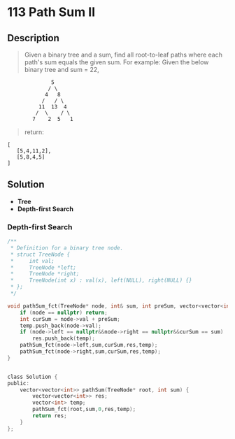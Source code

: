 # 113 Path Sum II

## Description

>Given a binary tree and a sum, find all root-to-leaf paths where each path's sum equals the given sum.
>For example:
>Given the below binary tree and sum = 22,

```text
			  5
             / \
            4   8
           /   / \
          11  13  4
         /  \    / \
        7    2  5   1
```

>return:

```text
[
   [5,4,11,2],
   [5,8,4,5]
]
```

## Solution

-  **Tree**
-  **Depth-first Search**


### Depth-first Search

```c
/**
 * Definition for a binary tree node.
 * struct TreeNode {
 *     int val;
 *     TreeNode *left;
 *     TreeNode *right;
 *     TreeNode(int x) : val(x), left(NULL), right(NULL) {}
 * };
 */

void pathSum_fct(TreeNode* node, int& sum, int preSum, vector<vector<int>>& res, vector<int> temp){
    if (node == nullptr) return;
    int curSum = node->val + preSum;
    temp.push_back(node->val);
    if (node->left == nullptr&&node->right == nullptr&&curSum == sum)
        res.push_back(temp);
    pathSum_fct(node->left,sum,curSum,res,temp);
    pathSum_fct(node->right,sum,curSum,res,temp);
}


class Solution {
public:
    vector<vector<int>> pathSum(TreeNode* root, int sum) {
        vector<vector<int>> res;
        vector<int> temp;
        pathSum_fct(root,sum,0,res,temp);
        return res;
    }
};
```
